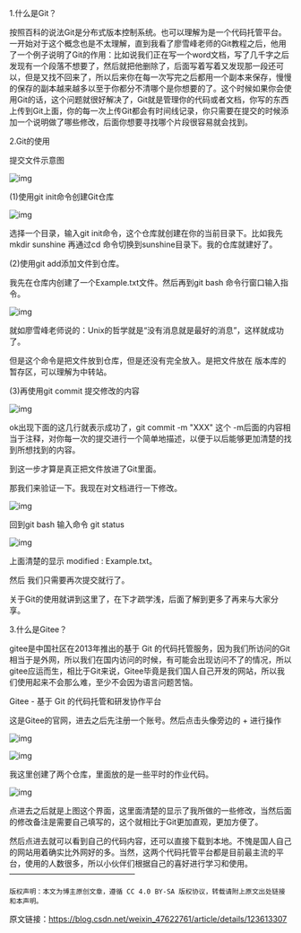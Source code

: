 1.什么是Git？

按照百科的说法Git是分布式版本控制系统。也可以理解为是一个代码托管平台。一开始对于这个概念也是不太理解，直到我看了廖雪峰老师的Git教程之后，他用了一个例子说明了Git的作用：比如说我们正在写一个word文档，写了几千字之后发现有一个段落不想要了，然后就把他删除了，后面写着写着又发现那一段还可以，但是又找不回来了，所以后来你在每一次写完之后都用一个副本来保存，慢慢的保存的副本越来越多以至于你都分不清哪个是你想要的了。这个时候如果你会使用Git的话，这个问题就很好解决了，Git就是管理你的代码或者文档，你写的东西上传到Git上面，你的每一次上传Git都会有时间线记录，你只需要在提交的时候添加一个说明做了哪些修改，后面你想要寻找哪个片段很容易就会找到。

2.Git的使用

提交文件示意图

![img](https://i-blog.csdnimg.cn/blog_migrate/03d050acd661fc087249e7671b9ad528.png)

(1)使用git init命令创建Git仓库

![img](https://i-blog.csdnimg.cn/blog_migrate/6814a473dcd900d6eeee389b8ddf9dba.png)

 

选择一个目录，输入git init命令，这个仓库就创建在你的当前目录下。比如我先mkdir sunshine 再通过cd 命令切换到sunshine目录下。我的仓库就建好了。

(2)使用git add添加文件到仓库。

我先在仓库内创建了一个Example.txt文件。然后再到git bash 命令行窗口输入指令。

![img](https://i-blog.csdnimg.cn/blog_migrate/aa705e32214c66ba51caea01813cf858.png)

 

就如廖雪峰老师说的：Unix的哲学就是“没有消息就是最好的消息”，这样就成功了。

但是这个命令是把文件放到仓库，但是还没有完全放入。是把文件放在 版本库的暂存区，可以理解为中转站。

(3)再使用git commit 提交修改的内容 

![img](https://i-blog.csdnimg.cn/blog_migrate/1a3189b6662d28b7e7f6318e5ad88501.png)

 ok出现下面的这几行就表示成功了，git commit -m "XXX" 这个 -m后面的内容相当于注释，对你每一次的提交进行一个简单地描述，以便于以后能够更加清楚的找到所想找到的内容。

到这一步才算是真正把文件放进了Git里面。

那我们来验证一下。我现在对文档进行一下修改。

![img](https://i-blog.csdnimg.cn/blog_migrate/7cae6d3eca76038648daaf374f9467de.png)

回到git bash 输入命令 git status

 ![img](https://i-blog.csdnimg.cn/blog_migrate/609b8e78a10ff78f5e69ec93a5635007.png)

上面清楚的显示 modified : Example.txt。

然后 我们只需要再次提交就行了。

关于Git的使用就讲到这里了，在下才疏学浅，后面了解到更多了再来与大家分享。

3.什么是Gitee？

gitee是中国社区在2013年推出的基于 Git 的代码托管服务，因为我们所访问的Git相当于是外网，所以我们在国内访问的时候，有可能会出现访问不了的情况，所以gitee应运而生，相比于Git来说，Gitee毕竟是我们国人自己开发的网站，所以我们使用起来不会那么难，至少不会因为语言问题苦恼。

Gitee - 基于 Git 的代码托管和研发协作平台

这是Gitee的官网，进去之后先注册一个账号。然后点击头像旁边的 + 进行操作

![img](https://i-blog.csdnimg.cn/blog_migrate/3fe70af0f4fa3520fa32b30d439a1c4c.png)

![img](https://i-blog.csdnimg.cn/blog_migrate/5b28df59afe63044363410b1c8f30125.png)



 我这里创建了两个仓库，里面放的是一些平时的作业代码。

![img](https://i-blog.csdnimg.cn/blog_migrate/968360045052e1806f56ddc5c62c5480.png)

点进去之后就是上图这个界面，这里面清楚的显示了我所做的一些修改，当然后面的修改备注是需要自己填写的，这个就相比于Git更加直观，更加方便了。

然后点进去就可以看到自己的代码内容，还可以直接下载到本地。不愧是国人自己的网站用着确实比外网好的多。当然，这两个代码托管平台都是目前最主流的平台，使用的人数很多，所以小伙伴们根据自己的喜好进行学习和使用。
————————————————

    版权声明：本文为博主原创文章，遵循 CC 4.0 BY-SA 版权协议，转载请附上原文出处链接和本声明。

原文链接：https://blog.csdn.net/weixin_47622761/article/details/123613307